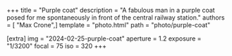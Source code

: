 +++
title = "Purple coat"
description = "A fabulous man in a purple coat posed for me spontaneously in front of the central railway station."
authors = [ "Max Crone",]
template = "photo.html"
path = "photo/purple-coat"

[extra]
img = "2024-02-25-purple-coat"
aperture = 1.2
exposure = "1/3200"
focal = 75
iso = 320
+++
